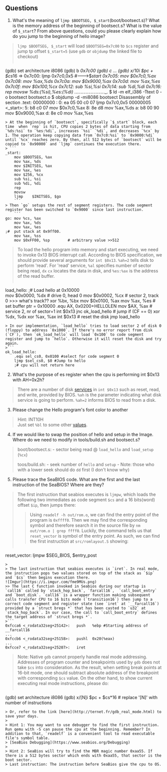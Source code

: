 ## Questions
1. What's the meaning of `ljmp $BOOTSEG, $_start`(boot/bootsect.s)? What is the memory address of the beginning of bootsect.s? What is the value of `$_start`? From above questions, could you please clearly explain how do you jump to the beginning of hello image?
> `ljmp $BOOTSEG, $_start` will load `$BOOTSEG=0x7c00` to `$cs` register and jump tp offset `$_start=5` (use `gdb` or  `objdump` the linked file to checkout)
> ```
(gdb) set architecture i8086
(gdb) b *0x7c00
(gdb) c
...
(gdb) x/10i $pc + $cs*16
=> 0x7c00:	ljmp   $0x7c0,$0x5 #--->$_start
   0x7c05:	mov    $0x7c0,%ax
   0x7c08:	mov    %ax,%ds
   0x7c0a:	mov    $0x9000,%ax
   0x7c0d:	mov    %ax,%es
   0x7c0f:	mov    $0x100,%cx
   0x7c12:	sub    %si,%si
   0x7c14:	sub    %di,%di
   0x7c16:	rep movsw %ds:(%si),%es:(%di)
._._._._._._._._._._._._._._._._._._._._._._._._.
$ ld -m elf_i386 -Ttext 0 -o bootsect bootsect.o 
$ objdump -d -mi8086 bootsect
Disassembly of section .text:
00000000 <begtext>:
   0:	ea 05 00 c0 07       	ljmp   $0x7c0,$0x5
00000005 <_start>:
   5:	b8 c0 07             	mov    $0x7c0,%ax
   8:	8e d8                	mov    %ax,%ds
   a:	b8 00 90             	mov    $0x9000,%ax
   d:	8e c0                	mov    %ax,%es
```
> At the beginning of `bootsect`, specifically `$_start` block, each time  when `rep` is hit, CPU copies 2 bytes of data starting from `%ds:%si` to `%es:%di`, increases `%si` `%di`, and decreases `%cx` by 1. The operation keep copying data from `0x7c0:%si` to `0x9000:%di` until `%cx` reaches zero. By then, all 512 bytes of `bootsect` will be copied to `0x90000` and `ljmp` continues the execution there.
> ```
_start:
	mov	$BOOTSEG, %ax
	mov	%ax, %ds
	mov	$INITSEG, %ax
	mov	%ax, %es
	mov	$256, %cx
	sub	%si, %si
	sub	%di, %di
	rep	
	movsw
	ljmp	$INITSEG, $go
    ```
> Then `go` setups the rest of segment registers. The code segment register has been switched to `0x9000` since last instruction.
    ```
go:	mov	%cs, %ax
	mov	%ax, %ds
    mov	%ax, %es
;#  put stack at 0x9ff00.
    mov	%ax, %ss
    mov	$0xFF00, %sp		# arbitrary value >>512
```
> To load the hello program into memory and start executing, we need to invoke 0x13 BIOS interrupt call. According to BIOS specification, we should provide several arguments for `int $0x13`. `%ah=2` tells disk to perform 'read'. For 'read' service, `%al` specifies number of sector being read, `dx` `cx` locates the data in disk, and `%es:%ax` is the address of the read buffer.
> ```
load_hello:
;# Load hello at 0x10000    
    mov $0x0000, %dx      # drive 0, head 0
    mov $0x0002, %cx      # sector 2, track 0 >>> what's track??
    xor %bx, %bx
    mov $0x0100, %ax
    mov %ax, %es          # set buffer ptr = 0x10000
    .equ AX, 0x0200+HELLOLEN
    mov $AX, %ax          # service 2, nr of sector=1
    int $0x13
    jnc ok_load_hello     # jump if (CF == 0)
    xor %dx, %dx
    xor %ax, %ax
    int $0x13             # reset the disk
    jmp load_hello
```
> In our implementation, `load_hello` tries to load sector 2 of disk 0 (floppy) to address `0x1000`. If there's no error report from disk (`CF`), then `ok_load_hello` will load `0x100` to code segment register and jump to `hello`. Otherwise it will reset the disk and try again. 
>```
ok_load_hello:
    .equ sel_cs0, 0x0100 #select for code segment 0
    ljmp $sel_cs0, $0 #Jump to hello
    ;# cpu will not return here
```
2. What's the purpose of es register when the cpu is performing int $0x13 with AH=0x2h? 
> There are a number of disk [services](http://stanislavs.org/helppc/int_13.html) in `int $0x13` such as reset, read, and write, provided by BIOS. `%ah` is the parameter indicating what disk service is going to perform. `%ah=2` informs BIOS to read from a disk. 

3. Please change the Hello program's font color to another
> Hint: INT10H  
> Just set `%bl` to some other [values](https://en.wikipedia.org/wiki/BIOS_color_attributes).

4. If we would like to swap the position of hello and setup in the Image. Where do we need to modify in tools/build.sh and bootsect.s? 
> boot/bootsect.s:
    - sector being read @ `load_hello` and `load_setup` (`%cx`)  
> 
> toos/build.sh:
    - seek number of `hello` and `setup`
    - Note: those who with a lower seek should do `dd` first (I don't know why)

5. Please trace the SeaBIOS code. What are the first and the last instruction of the SeaBIOS? Where are they?
> The first instruction that seabios executes is `ljmpw`, which loads the following two immediates as code segment `$cs` and a 16 bits(word) offset `$ip`, then jumps there:  
>> Using `readelf -h out/rom.o`, we can find the entry point of the program is `0xffff0`. Then we may find the corresponding symbol and therefore search it in the source file by `nm out/rom.o | grep ffff0`. Luckily, the command tells us that `reset_vector` is symbol of the entry point. As such, we can find the first instruction at `src/romlayout.S` showing:
> ```
reset_vector:
        ljmpw $SEG_BIOS, $entry_post    
 ```
>
> The last instruction that seabios executes is `iret`. In real mode, the instruction pops two values stored on top of the stack as `$ip` and `$cs` then begins execution there.
![Imgur](https://i.imgur.com/fme9MUs.png)
>> The last C function invoked in Seabios during our startup is `call16` called by `stack_hop_back`, `farcall16`,  `call_boot_entry` and `boot_disk`. `call16` is a wrapper function making subsequent calls transfer CPU to 16 bits mode (`transition16`) then jump to a correct code segment and register state (see `iret` at `__farcall16`) provided by a `struct bregs *` that has been casted to `u32` at `stack_hop_back`. In our case, the call to `call_boot_entry` defines the target address of `struct bregs *`.
>```
0xfcca6 <_rodata32seg+25142>:	push   %ebp #Starting address of __farcall16 
...
0xfccb6 <_rodata32seg+25158>:	pushl  0x20(%eax)
...
0xfcce7 <_rodata32seg+25207>:	iret 
```
>   
> Note: Native `gdb` cannot properly handle real mode addressing. Addresses of program counter and breakpoints used by `gdb` does not take `$cs` into consideration. As the result, when setting break points at 16-bit mode, one should subtract absolute address of the breakpoint with corresponding `$cs` value. On the other hand, to show current executing real mode instructions, please do:
> ```
(gdb) set architecture i8086 
(gdb) x/[N]i $pc + $cs*16 # replace '[N]' with number of instructions
```
> Or, refer to the link [here](http://ternet.fr/gdb_real_mode.html) to save your days.
> 
> Hint 1: You may want to use debugger to find the first instruction. Run qemu with -S can pause the cpu at the beginning. Remember? In addition to that, `readelf` is a convenient tool to read executable file's symbol table.
> [SeaBios Debugging](https://www.seabios.org/Debugging)  
> 
> Hint 2: SeaBios will try to find the MBR magic number 0xaa55. If there is a 512 bytes sector which ends with 0xaa55, that sector is the boot sector.
> Last instruction: The instruction before SeaBios give the cpu to OS.
